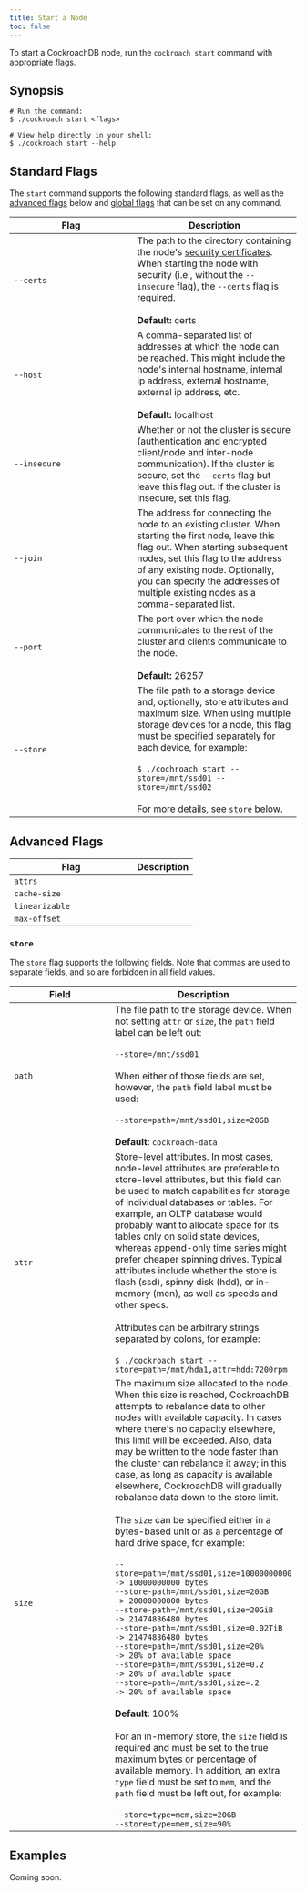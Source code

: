 ```yaml
---
title: Start a Node
toc: false
---
```


<style>
table td:first-child {
    width: 200px;
}
</style>

To start a CockroachDB node, run the `cockroach start` command with appropriate flags. 

<div id="toc"></div>

## Synopsis

~~~ shell
# Run the command:
$ ./cockroach start <flags>

# View help directly in your shell:
$ ./cockroach start --help
~~~

## Standard Flags

The `start` command supports the following standard flags, as well as the [advanced flags](#advanced-flags) below and [global flags](cockroach-commands.html#global-flags) that can be set on any command.

Flag | Description
-----|-----------
`--certs` | The path to the directory containing the node's [security certificates](create-security-certificates.html). When starting the node with security (i.e., without the `--insecure` flag), the `--certs` flag is required. <br><br> **Default:** certs 
`--host` | A comma-separated list of addresses at which the node can be reached. This might include the node's internal hostname, internal ip address, external hostname, external ip address, etc. <br><br>**Default:** localhost
`--insecure` | Whether or not the cluster is secure (authentication and encrypted client/node and inter-node communication). If the cluster is secure, set the `--certs` flag but leave this flag out. If the cluster is insecure, set this flag.
`--join` | The address for connecting the node to an existing cluster. When starting the first node, leave this flag out. When starting subsequent nodes, set this flag to the address of any existing node. Optionally, you can specify the addresses of multiple existing nodes as a comma-separated list. 
`--port` | The port over which the node communicates to the rest of the cluster and clients communicate to the node. <br><br>**Default:** 26257
`--store` | The file path to a storage device and, optionally, store attributes and maximum size. When using multiple storage devices for a node, this flag must be specified separately for each device, for example: <br><br>`$ ./cochroach start --store=/mnt/ssd01 --store=/mnt/ssd02` <br><br>For more details, see [`store`](#store) below. 

## Advanced Flags

Flag | Description
-----|------------
`attrs` |
`cache-size` |
`linearizable` |
`max-offset` |

### `store`

The `store` flag supports the following fields. Note that commas are used to separate fields, and so are forbidden in all field values. 

Field | Description
------|------------
`path` | The file path to the storage device. When not setting `attr` or `size`, the `path` field label can be left out: <br><br>`--store=/mnt/ssd01` <br><br>When either of those fields are set, however, the `path` field label must be used: <br><br>`--store=path=/mnt/ssd01,size=20GB` <br><br> **Default:** `cockroach-data`
`attr` | Store-level attributes. In most cases, node-level attributes are preferable to store-level attributes, but this field can be used to match capabilities for storage of individual databases or tables. For example, an OLTP database would probably want to allocate space for its tables only on solid state devices, whereas append-only time series might prefer cheaper spinning drives. Typical attributes include whether the store is flash (ssd), spinny disk (hdd), or in-memory (men), as well as speeds and other specs. <br><br>Attributes can be arbitrary strings separated by colons, for example: <br><br> `$ ./cockroach start --store=path=/mnt/hda1,attr=hdd:7200rpm`
`size` | The maximum size allocated to the node. When this size is reached, CockroachDB attempts to rebalance data to other nodes with available capacity. In cases where there's no capacity elsewhere, this limit will be exceeded. Also, data may be written to the node faster than the cluster can rebalance it away; in this case, as long as capacity is available elsewhere, CockroachDB will gradually rebalance data down to the store limit.<br><br> The `size` can be specified either in a bytes-based unit or as a percentage of hard drive space, for example: <br><br>`--store=path=/mnt/ssd01,size=10000000000  -> 10000000000 bytes`<br>`--store-path=/mnt/ssd01,size=20GB         -> 20000000000 bytes`<br>`--store-path=/mnt/ssd01,size=20GiB        -> 21474836480 bytes`<br>`--store-path=/mnt/ssd01,size=0.02TiB      -> 21474836480 bytes`<br>`--store=path=/mnt/ssd01,size=20%          -> 20% of available space`<br>`--store=path=/mnt/ssd01,size=0.2          -> 20% of available space`<br>`--store=path=/mnt/ssd01,size=.2           -> 20% of available space`<br><br>**Default:** 100%<br><br>For an in-memory store, the `size` field is required and must be set to the true maximum bytes or percentage of available memory. In addition, an extra `type` field must be set to `mem`, and the `path` field must be left out, for example:<br><br>`--store=type=mem,size=20GB`<br>`--store=type=mem,size=90%` 

## Examples

Coming soon.